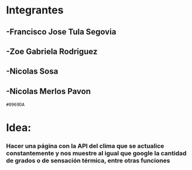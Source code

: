 # Integrantes
## -Francisco Jose Tula Segovia
## -Zoe Gabriela Rodriguez
## -Nicolas Sosa
## -Nicolas Merlos Pavon
` #0969DA `
# Idea:
### Hacer una página con la API del clima que se actualice constantemente y nos muestre al igual que google la cantidad de grados o de sensación térmica, entre otras funciones

